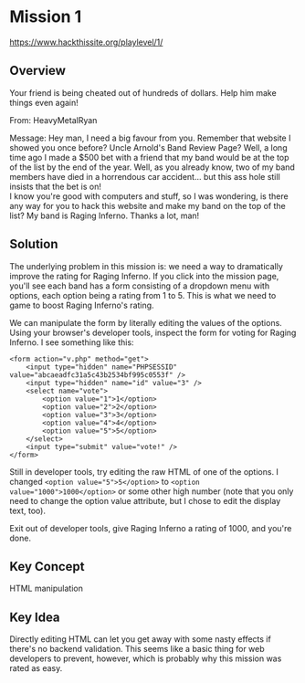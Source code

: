 # Mission 1
https://www.hackthissite.org/playlevel/1/

## Overview
Your friend is being cheated out of hundreds of dollars. Help him make things even again!

From: HeavyMetalRyan

Message: Hey man, I need a big favour from you. Remember that website I showed you once before? Uncle Arnold's Band Review Page? Well, a long time ago I made a $500 bet with a friend that my band would be at the top of the list by the end of the year. Well, as you already know, two of my band members have died in a horrendous car accident... but this ass hole still insists that the bet is on!  
I know you're good with computers and stuff, so I was wondering, is there any way for you to hack this website and make my band on the top of the list? My band is Raging Inferno. Thanks a lot, man!

## Solution
The underlying problem in this mission is: we need a way to dramatically improve the rating for Raging Inferno. If you click into the mission page, you'll see each band has a form consisting of a dropdown menu with options, each option being a rating from 1 to 5. This is what we need to game to boost Raging Inferno's rating.

We can manipulate the form by literally editing the values of the options. Using your browser's developer tools, inspect the form for voting for Raging Inferno. I see something like this:
```
<form action="v.php" method="get">
	<input type="hidden" name="PHPSESSID" value="abcaeadfc31a5c43b2534bf995c0553f" />
	<input type="hidden" name="id" value="3" />
	<select name="vote">
		<option value="1">1</option>
		<option value="2">2</option>
		<option value="3">3</option>
		<option value="4">4</option>
		<option value="5">5</option>
	</select>
	<input type="submit" value="vote!" />
</form>
```

Still in developer tools, try editing the raw HTML of one of the options. I changed `<option value="5">5</option>` to `<option value="1000">1000</option>` or some other high number (note that you only need to change the option value attribute, but I chose to edit the display text, too).

Exit out of developer tools, give Raging Inferno a rating of 1000, and you're done.

## Key Concept
HTML manipulation

## Key Idea
Directly editing HTML can let you get away with some nasty effects if there's no backend validation. This seems like a basic thing for web developers to prevent, however, which is probably why this mission was rated as easy.